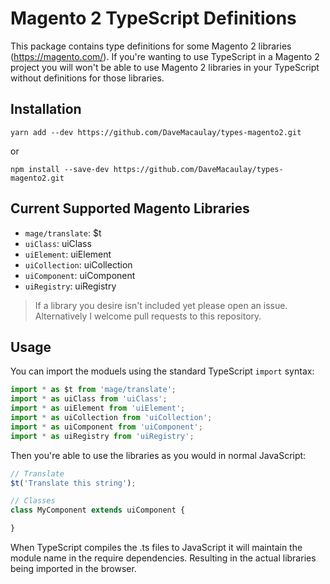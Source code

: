 # Magento 2 TypeScript Definitions
This package contains type definitions for some Magento 2 libraries (https://magento.com/). If you're wanting to use TypeScript in a Magento 2 project you will won't be able to use Magento 2 libraries in your TypeScript without definitions for those libraries.

## Installation
```
yarn add --dev https://github.com/DaveMacaulay/types-magento2.git
```
or
```
npm install --save-dev https://github.com/DaveMacaulay/types-magento2.git
```


## Current Supported Magento Libraries
- `mage/translate`: $t
- `uiClass`: uiClass
- `uiElement`: uiElement
- `uiCollection`: uiCollection
- `uiComponent`: uiComponent
- `uiRegistry`: uiRegistry

> If a library you desire isn't included yet please open an issue. Alternatively I welcome pull requests to this repository.

## Usage
You can import the moduels using the standard TypeScript `import` syntax:
```js
import * as $t from 'mage/translate';
import * as uiClass from 'uiClass';
import * as uiElement from 'uiElement';
import * as uiCollection from 'uiCollection';
import * as uiComponent from 'uiComponent';
import * as uiRegistry from 'uiRegistry';
```

Then you're able to use the libraries as you would in normal JavaScript:
```js
// Translate
$t('Translate this string');

// Classes
class MyComponent extends uiComponent {

}
```

When TypeScript compiles the .ts files to JavaScript it will maintain the module name in the require dependencies. Resulting in the actual libraries being imported in the browser.

